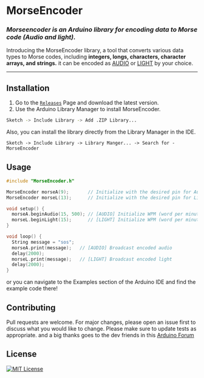 # **MorseEncoder**
### _Morseencoder is an Arduino library for encoding data to Morse code (Audio and light)._
Introducing the MorseEncoder library, a tool that converts various data types to Morse codes, including **integers, longs, characters, character arrays, and strings.** it can be encoded as [AUDIO](https://github.com/ktauchathuranga/MorseEncoder/blob/main/examples/MorseEncoder_EXAMPLE_AUDIO/MorseEncoder_EXAMPLE_AUDIO.ino) or [LIGHT](https://github.com/ktauchathuranga/MorseEncoder/blob/main/examples/MorseEncoder_EXAMPLE_LIGHT/MorseEncoder_EXAMPLE_LIGHT.ino) by your choice.

***
## Installation

1. Go to the [```Releases```](https://github.com/ktauchathuranga/MorseEncoder/releases) Page and download the latest version. 
2. Use the Arduino Library Manager to install MorseEncoder.

```bash
Sketch -> Include Library -> Add .ZIP Library...
```

Also, you can install the library directly from the Library Manager in the IDE.

```
Sketch -> Include Library -> Library Manger... -> Search for - MorseEncoder
```
## Usage

```c++
#include "MorseEncoder.h"

MorseEncoder morseA(9);       // Initialize with the desired pin for Audio **PWM pins only
MorseEncoder morseL(13);      // Initialize with the desired pin for Light

void setup() {
  morseA.beginAudio(15, 500); // [AUDIO] Initialize WPM (word per minute) rate and frequency
  morseL.beginLight(15);      // [LIGHT] Initialize WPM (word per minute) rate
}

void loop() {
  String message = "sos";
  morseA.print(message);   // [AUDIO] Broadcast encoded audio
  delay(2000);
  morseL.print(message);   // [LIGHT] Broadcast encoded light
  delay(2000);
}
```
or you can navigate to the Examples section of the Arduino IDE and find the example code there!

## Contributing

Pull requests are welcome. For major changes, please open an issue first
to discuss what you would like to change.
Please make sure to update tests as appropriate.
and a big thanks goes to the dev friends in this [Arduino Forum](https://forum.arduino.cc/t/i-need-help-with-my-library/1167276/21)

## License

[![MIT License](https://img.shields.io/badge/License-MIT-green.svg)](https://choosealicense.com/licenses/mit/)
